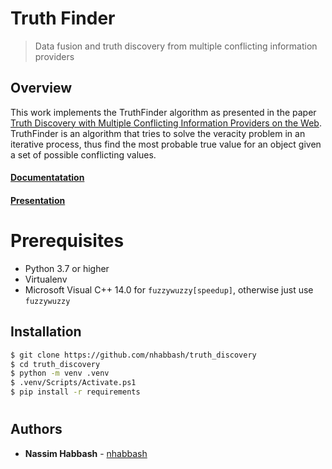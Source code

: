 # Truth Finder
> Data fusion and truth discovery from multiple conflicting information providers

## Overview
This work implements the TruthFinder algorithm as presented in the paper [Truth Discovery with Multiple Conflicting Information Providers on the Web](http://web.cs.ucla.edu/~yzsun/classes/2014Spring_CS7280/Papers/Trust/kdd07_xyin.pdf). TruthFinder is an algorithm that tries to solve the veracity problem in an iterative process, thus find the most probable true value for an object given a set of possible conflicting values.

#### [Documentatation](docs/report.pdf)
#### [Presentation](docs/presentation.pdf)

# Prerequisites
* Python 3.7 or higher
* Virtualenv
* Microsoft Visual C++ 14.0 for `fuzzywuzzy[speedup]`, otherwise just use `fuzzywuzzy`

## Installation
```sh
$ git clone https://github.com/nhabbash/truth_discovery
$ cd truth_discovery
$ python -m venv .venv
$ .venv/Scripts/Activate.ps1
$ pip install -r requirements
```
#
## Authors
* **Nassim Habbash** - [nhabbash](https://github.com/nhabbash)
